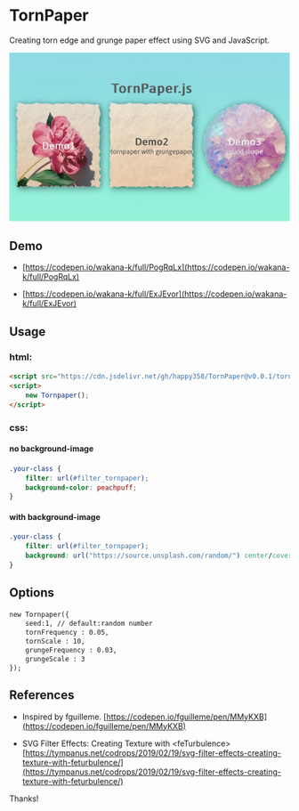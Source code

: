 # TornPaper 
 
Creating torn edge and grunge paper effect using SVG and JavaScript.
 
![ScreenShot](./assets/ScreenShot.jpeg?raw=true "TornPaper.js")
 
## Demo 
* [https://codepen.io/wakana-k/full/PogRqLx](https://codepen.io/wakana-k/full/PogRqLx)

* [https://codepen.io/wakana-k/full/ExJEvor](https://codepen.io/wakana-k/full/ExJEvor)

  
## Usage 
### html:
```html
<script src="https://cdn.jsdelivr.net/gh/happy358/TornPaper@v0.0.1/tornpaper.min.js"></script>
<script>
    new Tornpaper();
</script>
```

### css:
 
 
#### no background-image  
```css
.your-class {
    filter: url(#filter_tornpaper);
    background-color: peachpuff;
}
```

 
#### with background-image 
```css
.your-class {
    filter: url(#filter_tornpaper);
    background: url("https://source.unsplash.com/random/") center/cover;
}
```
 


## Options 
```
new Tornpaper({
    seed:1, // default:random number
    tornFrequency : 0.05,
    tornScale : 10,
    grungeFrequency : 0.03,
    grungeScale : 3
});
```
## References 
- Inspired by fguilleme. 
[https://codepen.io/fguilleme/pen/MMyKXB](https://codepen.io/fguilleme/pen/MMyKXB)  
 
- SVG Filter Effects: Creating Texture with &lt;feTurbulence&gt; 
[https://tympanus.net/codrops/2019/02/19/svg-filter-effects-creating-texture-with-feturbulence/](https://tympanus.net/codrops/2019/02/19/svg-filter-effects-creating-texture-with-feturbulence/) 
 
Thanks! 
